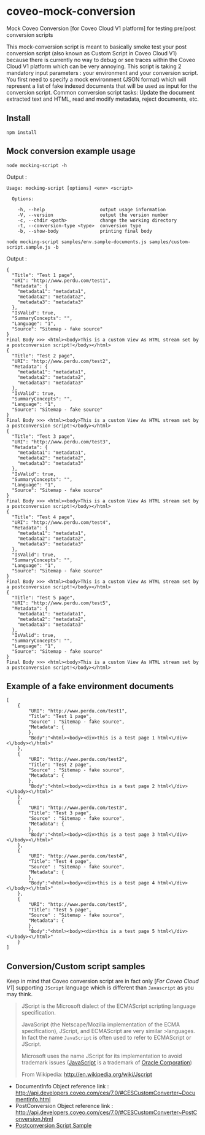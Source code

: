 # coveo-mock-conversion
Mock Coveo Conversion [for Coveo Cloud V1 platform] for testing pre/post conversion scripts

This mock-conversion script is meant to basically smoke test your post conversion script (also known as Custom Script in Coveo Cloud V1) because there is currently no way to debug or see traces within the Coveo Cloud V1 platform which can be very annoying. This script is taking 2 mandatory input parameters : your environment and your conversion script. You first need to specify a mock environment (JSON format) which will represent a list of fake indexed documents that will be used as input for the conversion script. Common conversion script tasks: Update the document extracted text and HTML, read and modify metadata, reject documents, etc.

## Install
    npm install

## Mock conversion example usage

    node mocking-script -h

Output : 
```
Usage: mocking-script [options] <env> <script>

  Options:

    -h, --help                    output usage information
    -V, --version                 output the version number
    -c, --chdir <path>            change the working directory
    -t, --conversion-type <type>  conversion type
    -b, --show-body               printing final body
```

    node mocking-script samples/env.sample-documents.js samples/custom-script.sample.js -b

Output :
```
{
  "Title": "Test 1 page",
  "URI": "http://www.perdu.com/test1",
  "Metadata": {
    "metadata1": "metadata1",
    "metadata2": "metadata2",
    "metadata3": "metadata3"
  },
  "IsValid": true,
  "SummaryConcepts": "",
  "Language": "1",
  "Source": "Sitemap - fake source"
}
Final Body >>> <html><body>This is a custom View As HTML stream set by a postconversion script!</body></html>
{
  "Title": "Test 2 page",
  "URI": "http://www.perdu.com/test2",
  "Metadata": {
    "metadata1": "metadata1",
    "metadata2": "metadata2",
    "metadata3": "metadata3"
  },
  "IsValid": true,
  "SummaryConcepts": "",
  "Language": "1",
  "Source": "Sitemap - fake source"
}
Final Body >>> <html><body>This is a custom View As HTML stream set by a postconversion script!</body></html>
{
  "Title": "Test 3 page",
  "URI": "http://www.perdu.com/test3",
  "Metadata": {
    "metadata1": "metadata1",
    "metadata2": "metadata2",
    "metadata3": "metadata3"
  },
  "IsValid": true,
  "SummaryConcepts": "",
  "Language": "1",
  "Source": "Sitemap - fake source"
}
Final Body >>> <html><body>This is a custom View As HTML stream set by a postconversion script!</body></html>
{
  "Title": "Test 4 page",
  "URI": "http://www.perdu.com/test4",
  "Metadata": {
    "metadata1": "metadata1",
    "metadata2": "metadata2",
    "metadata3": "metadata3"
  },
  "IsValid": true,
  "SummaryConcepts": "",
  "Language": "1",
  "Source": "Sitemap - fake source"
}
Final Body >>> <html><body>This is a custom View As HTML stream set by a postconversion script!</body></html>
{
  "Title": "Test 5 page",
  "URI": "http://www.perdu.com/test5",
  "Metadata": {
    "metadata1": "metadata1",
    "metadata2": "metadata2",
    "metadata3": "metadata3"
  },
  "IsValid": true,
  "SummaryConcepts": "",
  "Language": "1",
  "Source": "Sitemap - fake source"
}
Final Body >>> <html><body>This is a custom View As HTML stream set by a postconversion script!</body></html>
```

## Example of a fake environment documents
```
[
    {
        "URI": "http://www.perdu.com/test1",
        "Title": "Test 1 page",
        "Source" : "Sitemap - fake source",
        "Metadata": {
        },
        "Body":"<html><body><div>this is a test page 1 html<\/div><\/body><\/html>"
    },
    {
        "URI": "http://www.perdu.com/test2",
        "Title": "Test 2 page",
        "Source" : "Sitemap - fake source",
        "Metadata": {
        },
        "Body":"<html><body><div>this is a test page 2 html<\/div><\/body><\/html>"
    },
    {
        "URI": "http://www.perdu.com/test3",
        "Title": "Test 3 page",
        "Source" : "Sitemap - fake source",
        "Metadata": {
        },
        "Body":"<html><body><div>this is a test page 3 html<\/div><\/body><\/html>"
    },
    {
        "URI": "http://www.perdu.com/test4",
        "Title": "Test 4 page",
        "Source" : "Sitemap - fake source",
        "Metadata": {
        },
        "Body":"<html><body><div>this is a test page 4 html<\/div><\/body><\/html>"
    },
    {
        "URI": "http://www.perdu.com/test5",
        "Title": "Test 5 page",
        "Source" : "Sitemap - fake source",
        "Metadata": {
        },
        "Body":"<html><body><div>this is a test page 5 html<\/div><\/body><\/html>"
    }
]

```

## Conversion/Custom script samples

Keep in mind that Coveo conversion script are in fact only [*For Coveo Cloud V1*] supporting `JScript` language which is different than `Javascript` as you may think.


>JScript is the Microsoft dialect of the ECMAScript scripting language specification.
>
>
>JavaScript (the Netscape/Mozilla implementation of the ECMA specification), JScript, and ECMAScript are very similar >languages. In fact the name `JavaScript` is often used to refer to ECMAScript or JScript.
>
>
>Microsoft uses the name JScript for its implementation to avoid trademark issues ([JavaScript](http://en.wikipedia.org/wiki/JavaScript) is a trademark of [Oracle Corporation](http://tsdr.uspto.gov/#caseNumber=75026640&caseType=SERIAL_NO&searchType=statusSearch))
>
>
>From Wikipedia: <http://en.wikipedia.org/wiki/Jscript>

* DocumentInfo Object reference link : <http://api.developers.coveo.com/ces/7.0/#CESCustomConverter~DocumentInfo.html>
* PostConversion Object reference link : <http://api.developers.coveo.com/ces/7.0/#CESCustomConverter~PostConversion.html>
* [Postconversion Script Sample](https://developers.coveo.com/display/public/Converter/Postconversion+Script+Samples)


